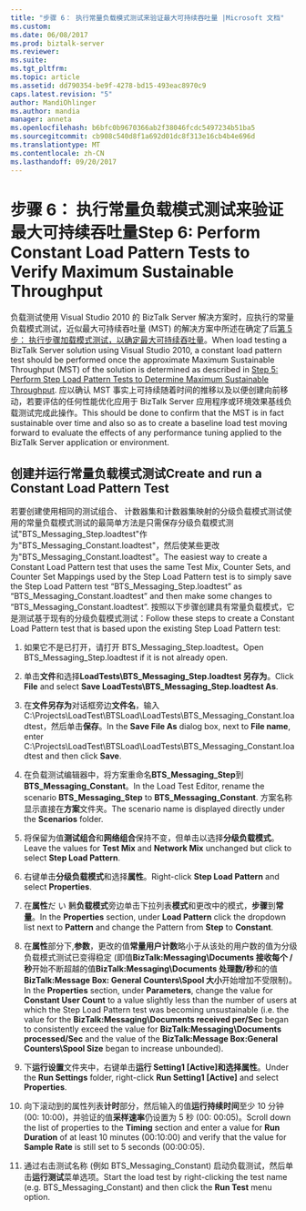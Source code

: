 ```yaml
---
title: "步骤 6： 执行常量负载模式测试来验证最大可持续吞吐量 |Microsoft 文档"
ms.custom: 
ms.date: 06/08/2017
ms.prod: biztalk-server
ms.reviewer: 
ms.suite: 
ms.tgt_pltfrm: 
ms.topic: article
ms.assetid: dd790354-be9f-4278-bd15-493eac8970c9
caps.latest.revision: "5"
author: MandiOhlinger
ms.author: mandia
manager: anneta
ms.openlocfilehash: b6bfc0b9670366ab2f38046fcdc5497234b51ba5
ms.sourcegitcommit: cb908c540d8f1a692d01dc8f313e16cb4b4e696d
ms.translationtype: MT
ms.contentlocale: zh-CN
ms.lasthandoff: 09/20/2017
---
```

# <a name="step-6-perform-constant-load-pattern-tests-to-verify-maximum-sustainable-throughput"></a><span data-ttu-id="a7c15-102">步骤 6： 执行常量负载模式测试来验证最大可持续吞吐量</span><span class="sxs-lookup"><span data-stu-id="a7c15-102">Step 6: Perform Constant Load Pattern Tests to Verify Maximum Sustainable Throughput</span></span>
<span data-ttu-id="a7c15-103">负载测试使用 Visual Studio 2010 的 BizTalk Server 解决方案时，应执行的常量负载模式测试，近似最大可持续吞吐量 (MST) 的解决方案中所述在确定了后[第 5 步： 执行步骤加载模式测试，以确定最大可持续吞吐量](../technical-guides/step-5-complete-step-load-tests-to-determine-maximum-sustainable-throughput.md)。</span><span class="sxs-lookup"><span data-stu-id="a7c15-103">When load testing a BizTalk Server solution using Visual Studio 2010, a constant load pattern test should be performed once the approximate Maximum Sustainable Throughput (MST) of the solution is determined as described in [Step 5: Perform Step Load Pattern Tests to Determine Maximum Sustainable Throughput](../technical-guides/step-5-complete-step-load-tests-to-determine-maximum-sustainable-throughput.md).</span></span> <span data-ttu-id="a7c15-104">应以确认 MST 事实上可持续随着时间的推移以及以便创建向前移动，若要评估的任何性能优化应用于 BizTalk Server 应用程序或环境效果基线负载测试完成此操作。</span><span class="sxs-lookup"><span data-stu-id="a7c15-104">This should be done to confirm that the MST is in fact sustainable over time and also so as to create a baseline load test moving forward to evaluate the effects of any performance tuning applied to the BizTalk Server application or environment.</span></span>  
  
## <a name="create-and-run-a-constant-load-pattern-test"></a><span data-ttu-id="a7c15-105">创建并运行常量负载模式测试</span><span class="sxs-lookup"><span data-stu-id="a7c15-105">Create and run a Constant Load Pattern Test</span></span>  
 <span data-ttu-id="a7c15-106">若要创建使用相同的测试组合、 计数器集和计数器集映射的分级负载模式测试使用的常量负载模式测试的最简单方法是只需保存分级负载模式测试"BTS_Messaging_Step.loadtest"作为"BTS_Messaging_Constant.loadtest"，然后使某些更改为"BTS_Messaging_Constant.loadtest"。</span><span class="sxs-lookup"><span data-stu-id="a7c15-106">The easiest way to create a Constant Load Pattern test that uses the same Test Mix, Counter Sets, and Counter Set Mappings used by the Step Load Pattern test is to simply save the Step Load Pattern test “BTS_Messaging_Step.loadtest” as “BTS_Messaging_Constant.loadtest” and then make some changes to “BTS_Messaging_Constant.loadtest”.</span></span> <span data-ttu-id="a7c15-107">按照以下步骤创建具有常量负载模式，它是测试基于现有的分级负载模式测试：</span><span class="sxs-lookup"><span data-stu-id="a7c15-107">Follow these steps to create a Constant Load Pattern test that is based upon the existing Step Load Pattern test:</span></span>  
  
1.  <span data-ttu-id="a7c15-108">如果它不是已打开，请打开 BTS_Messaging_Step.loadtest。</span><span class="sxs-lookup"><span data-stu-id="a7c15-108">Open BTS_Messaging_Step.loadtest if it is not already open.</span></span>  
  
2.  <span data-ttu-id="a7c15-109">单击**文件**和选择**LoadTests\BTS_Messaging_Step.loadtest 另存为**。</span><span class="sxs-lookup"><span data-stu-id="a7c15-109">Click **File** and select **Save LoadTests\BTS_Messaging_Step.loadtest As**.</span></span>  
  
3.  <span data-ttu-id="a7c15-110">在**文件另存为**对话框旁边**文件名**，输入 C:\Projects\LoadTest\BTSLoad\LoadTests\BTS_Messaging_Constant.loadtest，然后单击**保存**。</span><span class="sxs-lookup"><span data-stu-id="a7c15-110">In the **Save File As** dialog box, next to **File name**, enter C:\Projects\LoadTest\BTSLoad\LoadTests\BTS_Messaging_Constant.loadtest and then click **Save**.</span></span>  
  
4.  <span data-ttu-id="a7c15-111">在负载测试编辑器中，将方案重命名**BTS_Messaging_Step**到**BTS_Messaging_Constant**。</span><span class="sxs-lookup"><span data-stu-id="a7c15-111">In the Load Test Editor, rename the scenario **BTS_Messaging_Step** to **BTS_Messaging_Constant**.</span></span> <span data-ttu-id="a7c15-112">方案名称显示直接在**方案**文件夹。</span><span class="sxs-lookup"><span data-stu-id="a7c15-112">The scenario name is displayed directly under the **Scenarios** folder.</span></span>  
  
5.  <span data-ttu-id="a7c15-113">将保留为值**测试组合**和**网络组合**保持不变，但单击以选择**分级负载模式**。</span><span class="sxs-lookup"><span data-stu-id="a7c15-113">Leave the values for **Test Mix** and **Network Mix** unchanged but click to select **Step Load Pattern**.</span></span>  
  
6.  <span data-ttu-id="a7c15-114">右键单击**分级负载模式**和选择**属性**。</span><span class="sxs-lookup"><span data-stu-id="a7c15-114">Right-click **Step Load Pattern** and select **Properties**.</span></span>  
  
7.  <span data-ttu-id="a7c15-115">在**属性**だ い 鶼**负载模式**旁边单击下拉列表**模式**和更改中的模式，**步骤**到**常量**。</span><span class="sxs-lookup"><span data-stu-id="a7c15-115">In the **Properties** section, under **Load Pattern** click the dropdown list next to **Pattern** and change the Pattern from **Step** to **Constant**.</span></span>  
  
8.  <span data-ttu-id="a7c15-116">在**属性**部分下,**参数**，更改的值**常量用户计数**略小于从该处的用户数的值为分级负载模式测试已变得稳定 (即值**BizTalk:Messaging\Documents 接收每个 / 秒**开始不断超越的值**BizTalk:Messaging\Documents 处理数/秒**和的值**BizTalk:Message Box: General Counters\Spool 大小**开始增加不受限制)。</span><span class="sxs-lookup"><span data-stu-id="a7c15-116">In the **Properties** section, under **Parameters**, change the value for **Constant User Count** to a value slightly less than the number of users at which the Step Load Pattern test was becoming unsustainable (i.e. the value for the **BizTalk:Messaging\Documents received per/Sec** began to consistently exceed the value for **BizTalk:Messaging\Documents processed/Sec** and the value of the **BizTalk:Message Box:General Counters\Spool Size** began to increase unbounded).</span></span>  
  
9. <span data-ttu-id="a7c15-117">下**运行设置**文件夹中，右键单击**运行 Setting1 [Active]**和选择**属性**。</span><span class="sxs-lookup"><span data-stu-id="a7c15-117">Under the **Run Settings** folder, right-click **Run Setting1 [Active]** and select **Properties**.</span></span>  
  
10. <span data-ttu-id="a7c15-118">向下滚动到的属性列表**计时**部分，然后输入的值**运行持续时间**至少 10 分钟 (00: 10:00)，并验证的值**采样速率**仍设置为 5 秒 (00: 00:05)。</span><span class="sxs-lookup"><span data-stu-id="a7c15-118">Scroll down the list of properties to the **Timing** section and enter a value for **Run Duration** of at least 10 minutes (00:10:00) and verify that the value for **Sample Rate** is still set to 5 seconds (00:00:05).</span></span>  
  
11. <span data-ttu-id="a7c15-119">通过右击测试名称 (例如 BTS_Messaging_Constant) 启动负载测试，然后单击**运行测试**菜单选项。</span><span class="sxs-lookup"><span data-stu-id="a7c15-119">Start the load test by right-clicking the test name (e.g. BTS_Messaging_Constant) and then click the **Run Test** menu option.</span></span>
